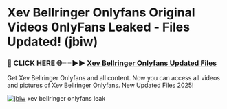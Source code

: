 # Xev Bellringer Onlyfans Original Videos 0nlyFans Leaked - Files Updated! (jbiw)

<h3>🔴 CLICK HERE 🌐==►► <a href="https://tinyurl.com/2jnfzry5" rel="nofollow">Xev Bellringer Onlyfans Updated Files</a></h3>

Get Xev Bellringer Onlyfans and all content. Now you can access all videos and pictures of Xev Bellringer Onlyfans. New Updated Files 2025!

[![jbiw](https://i.imgur.com/GyGTBgg.gif)](https://tinyurl.com/2jnfzry5)
xev bellringer onlyfans leak